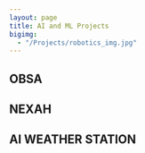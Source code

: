 ```yaml
---
layout: page
title: AI and ML Projects
bigimg: 
  - "/Projects/robotics_img.jpg"
---
```




## OBSA

## NEXAH

## AI WEATHER STATION
